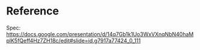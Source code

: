 # Reference

Spec:
https://docs.google.com/presentation/d/14q7Gb1k1Uo3WxVXnqNbN40haMplK5fQeff4Hz7ZH18c/edit#slide=id.g7917a77424_0_111